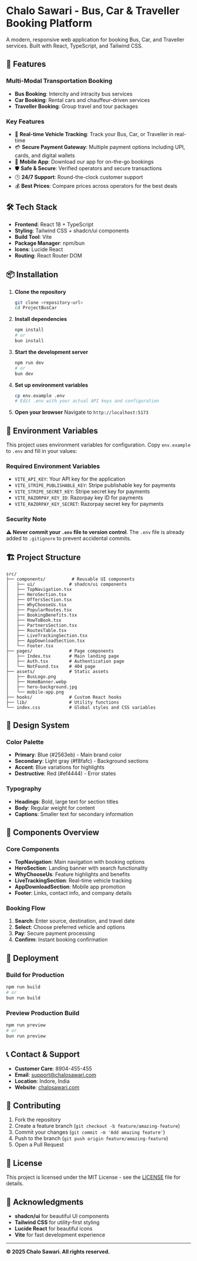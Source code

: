 # Chalo Sawari - Bus, Car & Traveller Booking Platform

A modern, responsive web application for booking Bus, Car, and Traveller services. Built with React, TypeScript, and Tailwind CSS.

## 🚀 Features

### Multi-Modal Transportation Booking
- **Bus Booking**: Intercity and intracity bus services
- **Car Booking**: Rental cars and chauffeur-driven services  
- **Traveller Booking**: Group travel and tour packages

### Key Features
- 🎯 **Real-time Vehicle Tracking**: Track your Bus, Car, or Traveller in real-time
- 💳 **Secure Payment Gateway**: Multiple payment options including UPI, cards, and digital wallets
- 📱 **Mobile App**: Download our app for on-the-go bookings
- 🛡️ **Safe & Secure**: Verified operators and secure transactions
- 🕒 **24/7 Support**: Round-the-clock customer support
- 💰 **Best Prices**: Compare prices across operators for the best deals

## 🛠️ Tech Stack

- **Frontend**: React 18 + TypeScript
- **Styling**: Tailwind CSS + shadcn/ui components
- **Build Tool**: Vite
- **Package Manager**: npm/bun
- **Icons**: Lucide React
- **Routing**: React Router DOM

## 📦 Installation

1. **Clone the repository**
   ```bash
   git clone <repository-url>
   cd ProjectBusCar
   ```

2. **Install dependencies**
   ```bash
   npm install
   # or
   bun install
   ```

3. **Start the development server**
   ```bash
   npm run dev
   # or
   bun dev
   ```

4. **Set up environment variables**
   ```bash
   cp env.example .env
   # Edit .env with your actual API keys and configuration
   ```

5. **Open your browser**
   Navigate to `http://localhost:5173`

## 🔧 Environment Variables

This project uses environment variables for configuration. Copy `env.example` to `.env` and fill in your values:

### Required Environment Variables
- `VITE_API_KEY`: Your API key for the application
- `VITE_STRIPE_PUBLISHABLE_KEY`: Stripe publishable key for payments
- `VITE_STRIPE_SECRET_KEY`: Stripe secret key for payments
- `VITE_RAZORPAY_KEY_ID`: Razorpay key ID for payments
- `VITE_RAZORPAY_KEY_SECRET`: Razorpay secret key for payments

### Security Note
⚠️ **Never commit your `.env` file to version control**. The `.env` file is already added to `.gitignore` to prevent accidental commits.

## 🏗️ Project Structure

```
src/
├── components/          # Reusable UI components
│   ├── ui/             # shadcn/ui components
│   ├── TopNavigation.tsx
│   ├── HeroSection.tsx
│   ├── OffersSection.tsx
│   ├── WhyChooseUs.tsx
│   ├── PopularRoutes.tsx
│   ├── BookingBenefits.tsx
│   ├── HowToBook.tsx
│   ├── PartnersSection.tsx
│   ├── RoutesTable.tsx
│   ├── LiveTrackingSection.tsx
│   ├── AppDownloadSection.tsx
│   └── Footer.tsx
├── pages/              # Page components
│   ├── Index.tsx       # Main landing page
│   ├── Auth.tsx        # Authentication page
│   └── NotFound.tsx    # 404 page
├── assets/             # Static assets
│   ├── BusLogo.png
│   ├── HomeBanner.webp
│   ├── hero-background.jpg
│   └── mobile-app.png
├── hooks/              # Custom React hooks
├── lib/                # Utility functions
└── index.css           # Global styles and CSS variables
```

## 🎨 Design System

### Color Palette
- **Primary**: Blue (#2563eb) - Main brand color
- **Secondary**: Light gray (#f8fafc) - Background sections
- **Accent**: Blue variations for highlights
- **Destructive**: Red (#ef4444) - Error states

### Typography
- **Headings**: Bold, large text for section titles
- **Body**: Regular weight for content
- **Captions**: Smaller text for secondary information

## 📱 Components Overview

### Core Components
- **TopNavigation**: Main navigation with booking options
- **HeroSection**: Landing banner with search functionality
- **WhyChooseUs**: Feature highlights and benefits
- **LiveTrackingSection**: Real-time vehicle tracking
- **AppDownloadSection**: Mobile app promotion
- **Footer**: Links, contact info, and company details

### Booking Flow
1. **Search**: Enter source, destination, and travel date
2. **Select**: Choose preferred vehicle and options
3. **Pay**: Secure payment processing
4. **Confirm**: Instant booking confirmation

## 🚀 Deployment

### Build for Production
```bash
npm run build
# or
bun run build
```

### Preview Production Build
```bash
npm run preview
# or
bun run preview
```

## 📞 Contact & Support

- **Customer Care**: 8904-455-455
- **Email**: support@chalosawari.com
- **Location**: Indore, India
- **Website**: [chalosawari.com](https://chalosawari.com)

## 🤝 Contributing

1. Fork the repository
2. Create a feature branch (`git checkout -b feature/amazing-feature`)
3. Commit your changes (`git commit -m 'Add amazing feature'`)
4. Push to the branch (`git push origin feature/amazing-feature`)
5. Open a Pull Request

## 📄 License

This project is licensed under the MIT License - see the [LICENSE](LICENSE) file for details.

## 🙏 Acknowledgments

- **shadcn/ui** for beautiful UI components
- **Tailwind CSS** for utility-first styling
- **Lucide React** for beautiful icons
- **Vite** for fast development experience

---

**© 2025 Chalo Sawari. All rights reserved.**
